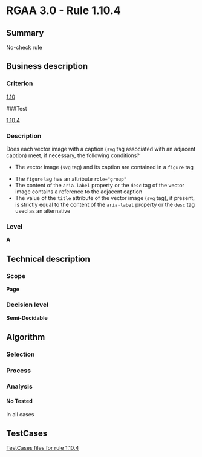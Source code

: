 # RGAA 3.0 -  Rule 1.10.4

## Summary

No-check rule

## Business description

### Criterion

[1.10](http://disic.github.io/rgaa_referentiel_en/RGAA3.0_Criteria_English_version_v1.html#crit-1-10)

###Test

[1.10.4](http://disic.github.io/rgaa_referentiel_en/RGAA3.0_Criteria_English_version_v1.html#test-1-10-4)

### Description
Does each vector image
    with a caption (<code>svg</code> tag associated with an adjacent
    caption) meet, if necessary, the following conditions?
    <ul><li> The vector image (<code>svg</code> tag) and its caption are
   contained in a <code>figure</code> tag</li>
  <li>The <code>figure</code> tag has an attribute <code>role="group"</code></li>
  <li>The content of the <code>aria-label</code> property or the <code>desc</code>
   tag of the vector image contains a reference to the
   adjacent caption</li>
  <li>The value of the <code>title</code> attribute of the vector
   image (<code>svg</code> tag), if present, is strictly equal to
   the content of the <code>aria-label</code> property or the <code>desc</code>
   tag used as an alternative</li>
    </ul> 


### Level

**A**

## Technical description

### Scope

**Page**

### Decision level

**Semi-Decidable**

## Algorithm

### Selection

### Process

### Analysis

#### No Tested 

In all cases



##  TestCases 

[TestCases files for rule 1.10.4](https://github.com/Asqatasun/Asqatasun/tree/master/rules/rules-rgaa3.0/src/test/resources/testcases/rgaa30/Rgaa30Rule011004/) 


